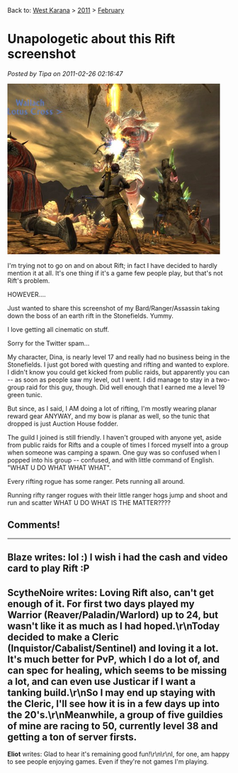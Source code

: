Back to: [West Karana](/posts/westkarana.md) > [2011](/posts/2011/westkarana.md) > [February](./westkarana.md)
# Unapologetic about this Rift screenshot

*Posted by Tipa on 2011-02-26 02:16:47*

[![](../../../uploads/2011/02/rift-2011-02-26-02-02-04-89-480x384.jpg "Stonefields")](../../../uploads/2011/02/rift-2011-02-26-02-02-04-89.jpg)

I'm trying not to go on and on about Rift; in fact I have decided to hardly mention it at all. It's one thing if it's a game few people play, but that's not Rift's problem.

HOWEVER....

Just wanted to share this screenshot of my Bard/Ranger/Assassin taking down the boss of an earth rift in the Stonefields. Yummy.

I love getting all cinematic on stuff.

Sorry for the Twitter spam...

My character, Dina, is nearly level 17 and really had no business being in the Stonefields. I just got bored with questing and rifting and wanted to explore. I didn't know you could get kicked from public raids, but apparently you can -- as soon as people saw my level, out I went. I did manage to stay in a two-group raid for this guy, though. Did well enough that I earned me a level 19 green tunic.

But since, as I said, I AM doing a lot of rifting, I'm mostly wearing planar reward gear ANYWAY, and my bow is planar as well, so the tunic that dropped is just Auction House fodder.

The guild I joined is still friendly. I haven't grouped with anyone yet, aside from public raids for Rifts and a couple of times I forced myself into a group when someone was camping a spawn. One guy was so confused when I popped into his group -- confused, and with little command of English. "WHAT U DO WHAT WHAT WHAT".

Every rifting rogue has some ranger. Pets running all around.

Running rifty ranger rogues
with their little ranger hogs
jump and shoot and run and scatter
WHAT U DO WHAT IS THE MATTER????

## Comments!
---
**Blaze** writes: lol :) I wish i had the cash and video card to play Rift :P
---
**ScytheNoire** writes: Loving Rift also, can't get enough of it. For first two days played my Warrior (Reaver/Paladin/Warlord) up to 24, but wasn't like it as much as I had hoped.\r\nToday decided to make a Cleric (Inquistor/Cabalist/Sentinel) and loving it a lot. It's much better for PvP, which I do a lot of, and can spec for healing, which seems to be missing a lot, and can even use Justicar if I want a tanking build.\r\nSo I may end up staying with the Cleric, I'll see how it is in a few days up into the 20's.\r\nMeanwhile, a group of five guildies of mine are racing to 50, currently level 38 and getting a ton of server firsts.
---
**Eliot** writes: Glad to hear it's remaining good fun!\r\n\r\nI, for one, am happy to see people enjoying games.  Even if they're not games I'm playing.
